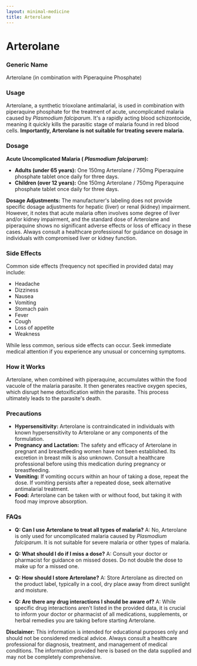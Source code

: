 ```yaml
---
layout: minimal-medicine
title: Arterolane
---
```


# Arterolane
### Generic Name
Arterolane (in combination with Piperaquine Phosphate)

### Usage
Arterolane, a synthetic trioxolane antimalarial, is used in combination with piperaquine phosphate for the treatment of acute, uncomplicated malaria caused by *Plasmodium falciparum*.  It's a rapidly acting blood schizontocide, meaning it quickly kills the parasitic stage of malaria found in red blood cells.  **Importantly, Arterolane is not suitable for treating severe malaria.**

### Dosage

**Acute Uncomplicated Malaria ( *Plasmodium falciparum*):**

* **Adults (under 65 years):** One 150mg Arterolane / 750mg Piperaquine phosphate tablet once daily for three days.
* **Children (over 12 years):** One 150mg Arterolane / 750mg Piperaquine phosphate tablet once daily for three days.

**Dosage Adjustments:** The manufacturer's labeling does not provide specific dosage adjustments for hepatic (liver) or renal (kidney) impairment. However, it notes that acute malaria often involves some degree of liver and/or kidney impairment, and the standard dose of Arterolane and piperaquine shows no significant adverse effects or loss of efficacy in these cases.  Always consult a healthcare professional for guidance on dosage in individuals with compromised liver or kidney function.

### Side Effects

Common side effects (frequency not specified in provided data) may include:

* Headache
* Dizziness
* Nausea
* Vomiting
* Stomach pain
* Fever
* Cough
* Loss of appetite
* Weakness

While less common, serious side effects can occur.  Seek immediate medical attention if you experience any unusual or concerning symptoms.

### How it Works

Arterolane, when combined with piperaquine, accumulates within the food vacuole of the malaria parasite.  It then generates reactive oxygen species, which disrupt heme detoxification within the parasite. This process ultimately leads to the parasite's death.

### Precautions

* **Hypersensitivity:** Arterolane is contraindicated in individuals with known hypersensitivity to Arterolane or any components of the formulation.
* **Pregnancy and Lactation:** The safety and efficacy of Arterolane in pregnant and breastfeeding women have not been established.  Its excretion in breast milk is also unknown.  Consult a healthcare professional before using this medication during pregnancy or breastfeeding.
* **Vomiting:** If vomiting occurs within an hour of taking a dose, repeat the dose. If vomiting persists after a repeated dose, seek alternative antimalarial treatment.
* **Food:** Arterolane can be taken with or without food, but taking it with food may improve absorption.

### FAQs

* **Q: Can I use Arterolane to treat all types of malaria?** A: No, Arterolane is only used for uncomplicated malaria caused by *Plasmodium falciparum*.  It is not suitable for severe malaria or other types of malaria.

* **Q: What should I do if I miss a dose?** A: Consult your doctor or pharmacist for guidance on missed doses.  Do not double the dose to make up for a missed one.

* **Q: How should I store Arterolane?** A: Store Arterolane as directed on the product label, typically in a cool, dry place away from direct sunlight and moisture.

* **Q: Are there any drug interactions I should be aware of?** A:  While specific drug interactions aren't listed in the provided data, it is crucial to inform your doctor or pharmacist of all medications, supplements, or herbal remedies you are taking before starting Arterolane.

**Disclaimer:** This information is intended for educational purposes only and should not be considered medical advice.  Always consult a healthcare professional for diagnosis, treatment, and management of medical conditions.  The information provided here is based on the data supplied and may not be completely comprehensive.
